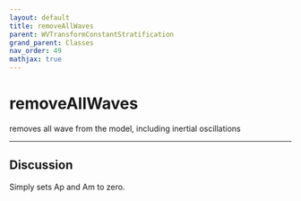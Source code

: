 ```yaml
---
layout: default
title: removeAllWaves
parent: WVTransformConstantStratification
grand_parent: Classes
nav_order: 49
mathjax: true
---
```


#  removeAllWaves

removes all wave from the model, including inertial oscillations


---

## Discussion

  Simply sets Ap and Am to zero.
  
